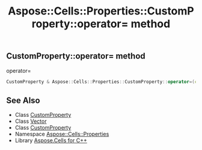 ﻿---
title: Aspose::Cells::Properties::CustomProperty::operator= method
linktitle: operator=
second_title: Aspose.Cells for C++ API Reference
description: 'Aspose::Cells::Properties::CustomProperty::operator= method. operator= in C++.'
type: docs
weight: 300
url: /cpp/aspose.cells.properties/customproperty/operator_asm/
---
## CustomProperty::operator= method


operator=

```cpp
CustomProperty & Aspose::Cells::Properties::CustomProperty::operator=(const CustomProperty &src)
```

## See Also

* Class [CustomProperty](../)
* Class [Vector](../../../aspose.cells/vector/)
* Class [CustomProperty](../)
* Namespace [Aspose::Cells::Properties](../../)
* Library [Aspose.Cells for C++](../../../)
